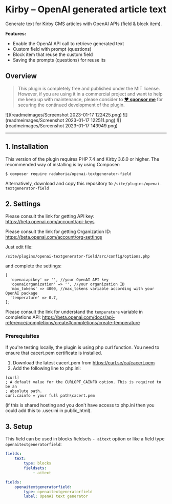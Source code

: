 # Kirby – OpenAI generated article text

Generate text for Kirby CMS articles with OpenAI APIs (field & block item).

**Features:**
- Enable the OpenAI API call to retrieve generated text
- Custom field with prompt (questions)
- Block item that reuse the custom field
- Saving the prompts (questions) for reuse its

## Overview

> This plugin is completely free and published under the MIT license. However, if you are using it in a commercial project and want to help me keep up with maintenance, please consider to **[❤️ sponsor me](https://github.com/sponsors/horia22)** for securing the continued development of the plugin.

![](readmeimages/Screenshot 2023-01-17 122425.png)
![](readmeimages/Screenshot 2023-01-17 122511.png)
![](readmeimages/Screenshot 2023-01-17 143949.png)
****

## 1. Installation

This version of the plugin requires PHP 7.4 and Kirby 3.6.0 or higher. The recommended way of installing is by using Composer:

```
$ composer require raduhoria/openai-textgenerator-field
```

Alternatively, download and copy this repository to `/site/plugins/openai-textgenerator-field`

## 2. Settings
Please consult the link for getting API key: https://beta.openai.com/account/api-keys

Please consult the link for getting Organization ID: https://beta.openai.com/account/org-settings

Just edit file:
```
/site/plugins/openai-textgenerator-field/src/config/options.php
```
and complete the settings:
```
[
  'openaiapikey' => '', //your OpenAI API key
  'openaiorganization' => '', //your organization ID
  'max_tokens' => 4000, //max_tokens variable according with your OpenAI package
  'temperature' => 0.7,
];
```
Please consult the link for understand the `temperature` variable in completions API: https://beta.openai.com/docs/api-reference/completions/create#completions/create-temperature

### Prerequisites

If you're testing locally, the plugin is using php curl function. You need to ensure that cacert.pem certificate is installed.
1. Download the latest cacert.pem from https://curl.se/ca/cacert.pem
2. Add the following line to php.ini: 
``` 
[curl]
; A default value for the CURLOPT_CAINFO option. This is required to be an
; absolute path.
curl.cainfo = your full path\cacert.pem
```
(if this is shared hosting and you don't have access to php.ini then you could add this to .user.ini in public_html).

## 3. Setup

This field can be used in blocks fieldsets `- aitext` option or like a field type `openaitextgeneratorfield`:

```yaml
fields:
    text:
        type: blocks
        fieldsets:
            - aitext
```
```yaml
fields:
    openaitextgeneratorfield:
        type: openaitextgeneratorfield
        label: OpenAI text generator
```
